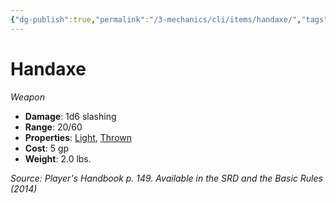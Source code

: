 ```yaml
---
{"dg-publish":true,"permalink":"/3-mechanics/cli/items/handaxe/","tags":["ttrpg-cli/compendium/src/5e/phb","ttrpg-cli/item/rarity/none","ttrpg-cli/item/weapon/melee","ttrpg-cli/item/weapon/simple"]}
---
```


# Handaxe
*Weapon*  


- **Damage**: 1d6 slashing
- **Range**: 20/60
- **Properties**: [Light](3-Mechanics/CLI/rules/item-properties.md#Light), [Thrown](3-Mechanics/CLI/rules/item-properties.md#Thrown)
- **Cost**: 5 gp
- **Weight**: 2.0 lbs.

*Source: Player's Handbook p. 149. Available in the <span title='Systems Reference Document (5.1)'>SRD</span> and the Basic Rules (2014)*